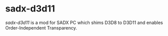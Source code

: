 # sadx-d3d11
_sadx-d3d11_ is a mod for SADX PC which shims D3D8 to D3D11 and enables Order-Independent Transparency.
